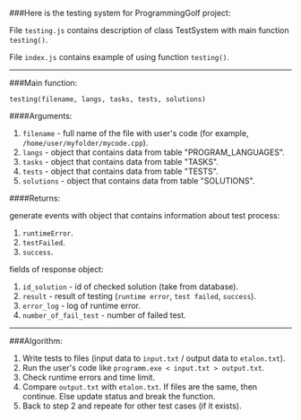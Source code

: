 ###Here is the testing system for ProgrammingGolf project:

File `testing.js` contains description of class TestSystem with main function `testing()`.

File `index.js` contains example of using function `testing()`.

***

###Main function:

`testing(filename, langs, tasks, tests, solutions)`

####Arguments:

1. `filename` - full name of the file with user's code (for example, `/home/user/myfolder/mycode.cpp`).
2. `langs` - object that contains data from table "PROGRAM_LANGUAGES".
3. `tasks` - object that contains data from table "TASKS".
4. `tests` - object that contains data from table "TESTS".
5. `solutions` - object that contains data from table "SOLUTIONS".

####Returns:

generate events with object that contains information about test process:

1. `runtimeError`.
2. `testFailed`.
3. `success`.

fields of response object:

1. `id_solution` - id of checked solution (take from database).
2. `result` - result of testing (`runtime error`, `test failed`, `success`).
3. `error_log` - log of runtime error.
4. `number_of_fail_test` - number of failed test.

***

###Algorithm:

1. Write tests to files (input data to `input.txt` / output data to `etalon.txt`).
2. Run the user's code like `programm.exe < input.txt > output.txt`.
3. Check runtime errors and time limit.
4. Compare `output.txt` with `etalon.txt`. If files are the same, then continue. Else update status and break the function.
5. Back to step 2 and repeate for other test cases (if it exists).